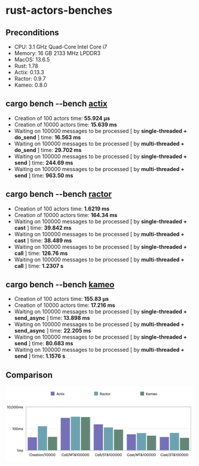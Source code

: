 # rust-actors-benches

## Preconditions

- CPU: 3.1 GHz Quad-Core Intel Core i7
- Memory: 16 GB 2133 MHz LPDDR3
- MacOS: 13.6.5
- Rust: 1.78
- Actix: 0.13.3
- Ractor: 0.9.7
- Kameo: 0.8.0

## cargo bench --bench [actix](https://github.com/actix/actix)

- Creation of 100 actors time: **55.924 µs**
- Creation of 10000 actors time: **15.639 ms**
- Waiting on 100000 messages to be processed [ by **single-threaded + do_send** ] time: **16.563 ms**
- Waiting on 100000 messages to be processed [ by **multi-threaded + do_send** ] time: **29.702 ms**
- Waiting on 100000 messages to be processed [ by **single-threaded + send** ] time: **244.69 ms**
- Waiting on 100000 messages to be processed [ by **multi-threaded + send** ] time: **963.50 ms**

## cargo bench --bench [ractor](https://github.com/slawlor/ractor)

- Creation of 100 actors time: **1.6219 ms**
- Creation of 10000 actors time: **164.34 ms**
- Waiting on 100000 messages to be processed [ by **single-threaded + cast** ] time: **39.842 ms**
- Waiting on 100000 messages to be processed [ by **multi-threaded + cast** ] time: **38.489 ms**
- Waiting on 100000 messages to be processed [ by **single-threaded + call** ] time: **126.76 ms**
- Waiting on 100000 messages to be processed [ by **multi-threaded + call** ] time: **1.2307 s**

## cargo bench --bench [kameo](https://github.com/tqwewe/kameo)

- Creation of 100 actors time: **155.83 µs**
- Creation of 10000 actors time: **17.216 ms**
- Waiting on 100000 messages to be processed [ by **single-threaded + send_async** ] time: **13.898 ms**
- Waiting on 100000 messages to be processed [ by **multi-threaded + send_async** ] time: **22.205 ms**
- Waiting on 100000 messages to be processed [ by **single-threaded + send** ] time: **80.683 ms**
- Waiting on 100000 messages to be processed [ by **multi-threaded + send** ] time: **1.1576 s**

## Comparison

![rust actors benches](./rust-actors-benches.png)
